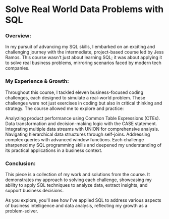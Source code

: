 # Solve Real World Data Problems with SQL

### Overview: 
In my pursuit of advancing my SQL skills, I embarked on an exciting and challenging journey with the intermediate, project-based course led by Jess Ramos. This course wasn't just about learning SQL; it was about applying it to solve real business problems, mirroring scenarios faced by modern tech companies.

### My Experience & Growth:
Throughout this course, I tackled eleven business-focused coding challenges, each designed to simulate a real-world problem. These challenges were not just exercises in coding but also in critical thinking and strategy. The course allowed me to explore and practice:

Analyzing product performance using Common Table Expressions (CTEs).
Data transformation and decision-making logic with the CASE statement.
Integrating multiple data streams with UNION for comprehensive analysis.
Navigating hierarchical data structures through self-joins.
Addressing complex queries with advanced window functions.
Each challenge sharpened my SQL programming skills and deepened my understanding of its practical applications in a business context.

### Conclusion:
This piece is a collection of my work and solutions from the course. It demonstrates my approach to solving each challenge, showcasing my ability to apply SQL techniques to analyze data, extract insights, and support business decisions.

As you explore, you'll see how I've applied SQL to address various aspects of business intelligence and data analysis, reflecting my growth as a problem-solver.

